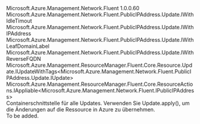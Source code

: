 <Type Name="IUpdate" FullName="Microsoft.Azure.Management.Network.Fluent.PublicIPAddress.Update.IUpdate">
  <TypeSignature Language="C#" Value="public interface IUpdate : Microsoft.Azure.Management.Network.Fluent.PublicIPAddress.Update.IWithIdleTimout, Microsoft.Azure.Management.Network.Fluent.PublicIPAddress.Update.IWithIPAddress, Microsoft.Azure.Management.Network.Fluent.PublicIPAddress.Update.IWithLeafDomainLabel, Microsoft.Azure.Management.Network.Fluent.PublicIPAddress.Update.IWithReverseFQDN, Microsoft.Azure.Management.ResourceManager.Fluent.Core.Resource.Update.IUpdateWithTags&lt;Microsoft.Azure.Management.Network.Fluent.PublicIPAddress.Update.IUpdate&gt;, Microsoft.Azure.Management.ResourceManager.Fluent.Core.ResourceActions.IAppliable&lt;Microsoft.Azure.Management.Network.Fluent.IPublicIPAddress&gt;" />
  <TypeSignature Language="ILAsm" Value=".class public interface auto ansi abstract IUpdate implements class Microsoft.Azure.Management.Network.Fluent.PublicIPAddress.Update.IWithIdleTimout, class Microsoft.Azure.Management.Network.Fluent.PublicIPAddress.Update.IWithIPAddress, class Microsoft.Azure.Management.Network.Fluent.PublicIPAddress.Update.IWithLeafDomainLabel, class Microsoft.Azure.Management.Network.Fluent.PublicIPAddress.Update.IWithReverseFQDN, class Microsoft.Azure.Management.ResourceManager.Fluent.Core.Resource.Update.IUpdateWithTags`1&lt;class Microsoft.Azure.Management.Network.Fluent.PublicIPAddress.Update.IUpdate&gt;, class Microsoft.Azure.Management.ResourceManager.Fluent.Core.ResourceActions.IAppliable`1&lt;class Microsoft.Azure.Management.Network.Fluent.IPublicIPAddress&gt;, class Microsoft.Azure.Management.ResourceManager.Fluent.Core.ResourceActions.IIndexable" />
  <TypeSignature Language="DocId" Value="T:Microsoft.Azure.Management.Network.Fluent.PublicIPAddress.Update.IUpdate" />
  <TypeSignature Language="VB.NET" Value="Public Interface IUpdate&#xA;Implements IAppliable(Of IPublicIPAddress), IUpdateWithTags(Of IUpdate), IWithIdleTimout, IWithIPAddress, IWithLeafDomainLabel, IWithReverseFQDN" />
  <TypeSignature Language="F#" Value="type IUpdate = interface&#xA;    interface IAppliable&lt;IPublicIPAddress&gt;&#xA;    interface IIndexable&#xA;    interface IWithIPAddress&#xA;    interface IWithLeafDomainLabel&#xA;    interface IWithReverseFQDN&#xA;    interface IWithIdleTimout&#xA;    interface IUpdateWithTags&lt;IUpdate&gt;" />
  <AssemblyInfo>
    <AssemblyName>Microsoft.Azure.Management.Network.Fluent</AssemblyName>
    <AssemblyVersion>1.0.0.60</AssemblyVersion>
  </AssemblyInfo>
  <Interfaces>
    <Interface>
      <InterfaceName>Microsoft.Azure.Management.Network.Fluent.PublicIPAddress.Update.IWithIdleTimout</InterfaceName>
    </Interface>
    <Interface>
      <InterfaceName>Microsoft.Azure.Management.Network.Fluent.PublicIPAddress.Update.IWithIPAddress</InterfaceName>
    </Interface>
    <Interface>
      <InterfaceName>Microsoft.Azure.Management.Network.Fluent.PublicIPAddress.Update.IWithLeafDomainLabel</InterfaceName>
    </Interface>
    <Interface>
      <InterfaceName>Microsoft.Azure.Management.Network.Fluent.PublicIPAddress.Update.IWithReverseFQDN</InterfaceName>
    </Interface>
    <Interface>
      <InterfaceName>Microsoft.Azure.Management.ResourceManager.Fluent.Core.Resource.Update.IUpdateWithTags&lt;Microsoft.Azure.Management.Network.Fluent.PublicIPAddress.Update.IUpdate&gt;</InterfaceName>
    </Interface>
    <Interface>
      <InterfaceName>Microsoft.Azure.Management.ResourceManager.Fluent.Core.ResourceActions.IAppliable&lt;Microsoft.Azure.Management.Network.Fluent.IPublicIPAddress&gt;</InterfaceName>
    </Interface>
  </Interfaces>
  <Docs>
    <summary>
            Containerschnittstelle für alle Updates.
            Verwenden Sie Update.apply(), um die Änderungen auf die Ressource in Azure zu übernehmen.
            </summary>
    <remarks>To be added.</remarks>
  </Docs>
  <Members />
</Type>